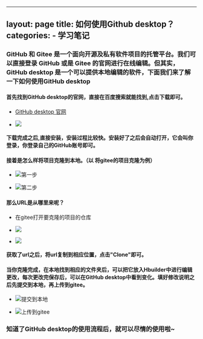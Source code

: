 ----
layout: page
title: 如何使用Github desktop？
categories:
     - 学习笔记
---

### GitHub 和 Gitee 是一个面向开源及私有软件项目的托管平台。我们可以直接登录 GitHub 或是 Gitee 的官网进行在线编辑。但其实，GitHub desktop 是一个可以提供本地编辑的软件，下面我们来了解一下如何使用GitHub desktop 

#### 首先找到GitHub desktop的官网，直接在百度搜索就能找到,点击下载即可。
- [GitHub desktop 官网](https://desktop.github.com/)


- ![](https://gitee.com/Xhewen/xiaohewen/raw/da719fc826d2d1282c6c656362430a7f5f571e4b/assets/images/GitHub%20desktop%20-guanwangshouye.png)


#### 下载完成之后,直接安装，安装过程比较快。安装好了之后会自动打开，它会叫你登录，你登录自己的GitHub账号即可。

#### 接着是怎么样将项目克隆到本地。（以 将gitee的项目克隆为例）

- ![第一步](https://gitee.com/Xhewen/xiaohewen/raw/da719fc826d2d1282c6c656362430a7f5f571e4b/assets/images/GitHub%20desktop-xiangmukelongcaozuo1.jpg)


- ![第二步](https://gitee.com/Xhewen/xiaohewen/raw/da719fc826d2d1282c6c656362430a7f5f571e4b/assets/images/GitHub%20desktop-%20xiangmukelongcaozuo2.png)

#### 那么URL是从哪里来呢？
- 在gitee打开要克隆的项目的仓库

- ![](https://gitee.com/Xhewen/xiaohewen/raw/da719fc826d2d1282c6c656362430a7f5f571e4b/assets/images/GitHub%20desktop-huodexiangmude%20url%20buzhou1.png)


- ![](https://gitee.com/Xhewen/xiaohewen/raw/da719fc826d2d1282c6c656362430a7f5f571e4b/assets/images/GitHub%20desktop-huodexiangmude%20url%20buzhou2.png)

#### 获取了url之后，将url复制到相应位置，点击"Clone"即可。

#### 当你克隆完成，在本地找到相应的文件夹后，可以把它放入Hbuilder中进行编辑更改，每次更改完保存后，可以在GitHub desktop中看到变化。填好修改说明之后先提交到本地，再上传到gitee。

- ![提交到本地](https://gitee.com/Xhewen/xiaohewen/raw/da719fc826d2d1282c6c656362430a7f5f571e4b/assets/images/GitHub%20desktop-xiugaitijiao1.png)


- ![上传到gitee](https://gitee.com/Xhewen/xiaohewen/raw/da719fc826d2d1282c6c656362430a7f5f571e4b/assets/images/GitHub%20desktop-xiugaitijiao2.png)


### 知道了GitHub desktop的使用流程后，就可以尽情的使用啦~